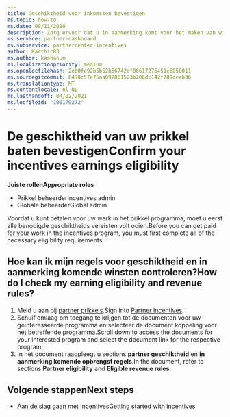 ```yaml
---
title: Geschiktheid voor inkomsten bevestigen
ms.topic: how-to
ms.date: 09/11/2020
description: Zorg ervoor dat u in aanmerking komt voor het maken van winsten en die u kunt betalen in het programma voor prikkels. Controleer de geschiktheid en de inkomsten van uw inkomsten in partner centrum.
ms.service: partner-dashboard
ms.subservice: partnercenter-incentives
author: Karthic83
ms.author: kashanum
ms.localizationpriority: medium
ms.openlocfilehash: 2eb0fe92b5b62b56742ef06617275451e6850011
ms.sourcegitcommit: 6498c57e75aa097861523b206dc142f789deeb36
ms.translationtype: MT
ms.contentlocale: nl-NL
ms.lasthandoff: 04/02/2021
ms.locfileid: "106179272"
---
```

# <a name="confirm-your-incentives-earnings-eligibility"></a><span data-ttu-id="a5094-104">De geschiktheid van uw prikkel baten bevestigen</span><span class="sxs-lookup"><span data-stu-id="a5094-104">Confirm your incentives earnings eligibility</span></span>

<span data-ttu-id="a5094-105">**Juiste rollen**</span><span class="sxs-lookup"><span data-stu-id="a5094-105">**Appropriate roles**</span></span>

- <span data-ttu-id="a5094-106">Prikkel beheerder</span><span class="sxs-lookup"><span data-stu-id="a5094-106">Incentives admin</span></span>
- <span data-ttu-id="a5094-107">Globale beheerder</span><span class="sxs-lookup"><span data-stu-id="a5094-107">Global admin</span></span>

<span data-ttu-id="a5094-108">Voordat u kunt betalen voor uw werk in het prikkel programma, moet u eerst alle benodigde geschiktheids vereisten volt ooien.</span><span class="sxs-lookup"><span data-stu-id="a5094-108">Before you can get paid for your work in the incentives program, you must first complete all of the necessary eligibility requirements.</span></span>

## <a name="how-do-i-check-my-earning-eligibility-and-revenue-rules"></a><span data-ttu-id="a5094-109">Hoe kan ik mijn regels voor geschiktheid en in aanmerking komende winsten controleren?</span><span class="sxs-lookup"><span data-stu-id="a5094-109">How do I check my earning eligibility and revenue rules?</span></span>

1. <span data-ttu-id="a5094-110">Meld u aan bij [partner prikkels](https://partner.microsoft.com/membership/partner-incentives).</span><span class="sxs-lookup"><span data-stu-id="a5094-110">Sign into [Partner incentives](https://partner.microsoft.com/membership/partner-incentives).</span></span>
2. <span data-ttu-id="a5094-111">Schuif omlaag om toegang te krijgen tot de documenten voor uw geïnteresseerde programma en selecteer de document koppeling voor het betreffende programma.</span><span class="sxs-lookup"><span data-stu-id="a5094-111">Scroll down to access the documents for your interested program and select the document link for the respective program.</span></span>
3. <span data-ttu-id="a5094-112">In het document raadpleegt u sections **partner geschiktheid** en **in aanmerking komende opbrengst regels**.</span><span class="sxs-lookup"><span data-stu-id="a5094-112">In the document, refer to sections **Partner eligibility** and **Eligible revenue rules**.</span></span>

## <a name="next-steps"></a><span data-ttu-id="a5094-113">Volgende stappen</span><span class="sxs-lookup"><span data-stu-id="a5094-113">Next steps</span></span>

- [<span data-ttu-id="a5094-114">Aan de slag gaan met Incentives</span><span class="sxs-lookup"><span data-stu-id="a5094-114">Getting started with incentives</span></span>](incentives-get-started-intro.md)
